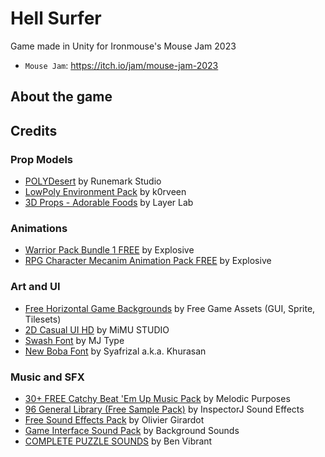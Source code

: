 # Hell Surfer
Game made in Unity for Ironmouse's Mouse Jam 2023

- `Mouse Jam`: https://itch.io/jam/mouse-jam-2023

## About the game

## Credits

### Prop Models
- [POLYDesert](https://assetstore.unity.com/packages/3d/environments/landscapes/polydesert-107196) by Runemark Studio
- [LowPoly Environment Pack](https://assetstore.unity.com/packages/3d/environments/landscapes/lowpoly-environment-pack-99479) by k0rveen
- [3D Props - Adorable Foods](https://assetstore.unity.com/packages/3d/props/food/3d-props-adorable-foods-31249) by Layer Lab

### Animations
- [Warrior Pack Bundle 1 FREE](https://assetstore.unity.com/packages/3d/animations/warrior-pack-bundle-1-free-36405) by Explosive
- [RPG Character Mecanim Animation Pack FREE](https://assetstore.unity.com/packages/3d/animations/rpg-character-mecanim-animation-pack-free-65284) by Explosive

### Art and UI
- [Free Horizontal Game Backgrounds](https://free-game-assets.itch.io/free-horizontal-game-backgrounds) by Free Game Assets (GUI, Sprite, Tilesets)
- [2D Casual UI HD](https://assetstore.unity.com/packages/2d/gui/icons/2d-casual-ui-hd-82080) by MiMU STUDIO
- [Swash Font](https://fontesk.com/swash-font/) by MJ Type
- [New Boba Font](https://fontesk.com/new-boba-font/) by Syafrizal a.k.a. Khurasan

### Music and SFX
- [30+ FREE Catchy Beat 'Em Up Music Pack](https://assetstore.unity.com/packages/audio/music/30-free-catchy-beat-em-up-music-pack-254121) by Melodic Purposes
- [96 General Library (Free Sample Pack)](https://assetstore.unity.com/packages/audio/sound-fx/96-general-library-free-sample-pack-185157) by InspectorJ Sound Effects
- [Free Sound Effects Pack](https://assetstore.unity.com/packages/audio/sound-fx/free-sound-effects-pack-155776) by Olivier Girardot
- [Game Interface Sound Pack](https://assetstore.unity.com/packages/audio/sound-fx/game-interface-sound-pack-147868) by Background Sounds
- [COMPLETE PUZZLE SOUNDS](https://assetstore.unity.com/packages/audio/sound-fx/complete-puzzle-sounds-259106) by Ben Vibrant